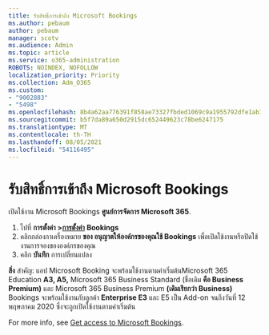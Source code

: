 ```yaml
---
title: รับสิทธิ์การเข้าถึง Microsoft Bookings
ms.author: pebaum
author: pebaum
manager: scotv
ms.audience: Admin
ms.topic: article
ms.service: o365-administration
ROBOTS: NOINDEX, NOFOLLOW
localization_priority: Priority
ms.collection: Adm_O365
ms.custom:
- "9002883"
- "5498"
ms.openlocfilehash: 8b4a62aa776391f858ae73327fbded1069c9a1955792dfe1ab1e1f7384d2db3f
ms.sourcegitcommit: b5f7da89a650d2915dc652449623c78be6247175
ms.translationtype: MT
ms.contentlocale: th-TH
ms.lasthandoff: 08/05/2021
ms.locfileid: "54116495"
---
```

# <a name="get-access-to-microsoft-bookings"></a>รับสิทธิ์การเข้าถึง Microsoft Bookings

เปิดใช้งาน Microsoft Bookings **ศูนย์การจัดการ Microsoft 365**.

1. ไปที่ **การตั้งค่า >[การตั้งค่า](https://admin.microsoft.com/Adminportal/Home?source=applauncher#/Settings/Services)** **Bookings**
2. คลิกกล่องกาเครื่องหมาย **ของ อนุญาตให้องค์กรของคุณใช้ Bookings** เพื่อเปิดใช้งานหรือปิดใช้งานการจองขององค์กรของคุณ
3. คลิก **บันทึก** การเปลี่ยนแปลง

**สิ่ง** สําคัญ: แอป Microsoft Booking จะพร้อมใช้งานตามค่าเริ่มต้นMicrosoft 365 Education **A3, A5,** Microsoft 365 Business Standard (ชื่อเดิม **คือ Business Premium)** และ Microsoft 365 Business Premium **(เดิมเรียกว่า Business)** Bookings จะพร้อมใช้งานกับลูกค้า **Enterprise E3** และ E5 เป็น Add-on จนถึงวันที่ 12 พฤษภาคม 2020 ซึ่งจะถูกเปิดใช้งานตามค่าเริ่มต้น

For more info, see [Get access to Microsoft Bookings](https://support.microsoft.com/en-us/office/get-access-to-microsoft-bookings-5382dc07-aaa5-45c9-8767-502333b214ce).

